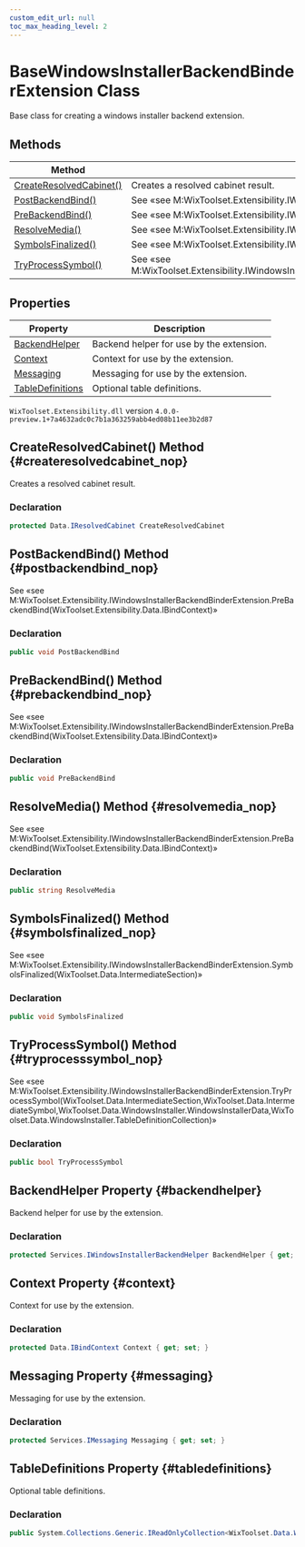 ```yaml
---
custom_edit_url: null
toc_max_heading_level: 2
---
```

# BaseWindowsInstallerBackendBinderExtension Class
Base class for creating a windows installer backend extension.
## Methods
| Method | Description |
| ------ | ----------- |
| [CreateResolvedCabinet()](#createresolvedcabinet_nop) | Creates a resolved cabinet result. |
| [PostBackendBind()](#postbackendbind_nop) | See «see M:WixToolset.Extensibility.IWindowsInstallerBackendBinderExtension.PreBackendBind(WixToolset.Extensibility.Data.IBindContext)»  |
| [PreBackendBind()](#prebackendbind_nop) | See «see M:WixToolset.Extensibility.IWindowsInstallerBackendBinderExtension.PreBackendBind(WixToolset.Extensibility.Data.IBindContext)»  |
| [ResolveMedia()](#resolvemedia_nop) | See «see M:WixToolset.Extensibility.IWindowsInstallerBackendBinderExtension.PreBackendBind(WixToolset.Extensibility.Data.IBindContext)»  |
| [SymbolsFinalized()](#symbolsfinalized_nop) | See «see M:WixToolset.Extensibility.IWindowsInstallerBackendBinderExtension.SymbolsFinalized(WixToolset.Data.IntermediateSection)»  |
| [TryProcessSymbol()](#tryprocesssymbol_nop) | See «see M:WixToolset.Extensibility.IWindowsInstallerBackendBinderExtension.TryProcessSymbol(WixToolset.Data.IntermediateSection,WixToolset.Data.IntermediateSymbol,WixToolset.Data.WindowsInstaller.WindowsInstallerData,WixToolset.Data.WindowsInstaller.TableDefinitionCollection)»  |
## Properties
| Property | Description |
| ------ | ----------- |
| [BackendHelper](#backendhelper) | Backend helper for use by the extension. |
| [Context](#context) | Context for use by the extension. |
| [Messaging](#messaging) | Messaging for use by the extension. |
| [TableDefinitions](#tabledefinitions) | Optional table definitions. |
`WixToolset.Extensibility.dll` version `4.0.0-preview.1+7a4632adc0c7b1a363259abb4ed08b11ee3b2d87`
## CreateResolvedCabinet() Method {#createresolvedcabinet_nop}
Creates a resolved cabinet result.
### Declaration
```cs
protected Data.IResolvedCabinet CreateResolvedCabinet
```
## PostBackendBind() Method {#postbackendbind_nop}
See «see M:WixToolset.Extensibility.IWindowsInstallerBackendBinderExtension.PreBackendBind(WixToolset.Extensibility.Data.IBindContext)» 
### Declaration
```cs
public void PostBackendBind
```
## PreBackendBind() Method {#prebackendbind_nop}
See «see M:WixToolset.Extensibility.IWindowsInstallerBackendBinderExtension.PreBackendBind(WixToolset.Extensibility.Data.IBindContext)» 
### Declaration
```cs
public void PreBackendBind
```
## ResolveMedia() Method {#resolvemedia_nop}
See «see M:WixToolset.Extensibility.IWindowsInstallerBackendBinderExtension.PreBackendBind(WixToolset.Extensibility.Data.IBindContext)» 
### Declaration
```cs
public string ResolveMedia
```
## SymbolsFinalized() Method {#symbolsfinalized_nop}
See «see M:WixToolset.Extensibility.IWindowsInstallerBackendBinderExtension.SymbolsFinalized(WixToolset.Data.IntermediateSection)» 
### Declaration
```cs
public void SymbolsFinalized
```
## TryProcessSymbol() Method {#tryprocesssymbol_nop}
See «see M:WixToolset.Extensibility.IWindowsInstallerBackendBinderExtension.TryProcessSymbol(WixToolset.Data.IntermediateSection,WixToolset.Data.IntermediateSymbol,WixToolset.Data.WindowsInstaller.WindowsInstallerData,WixToolset.Data.WindowsInstaller.TableDefinitionCollection)» 
### Declaration
```cs
public bool TryProcessSymbol
```
## BackendHelper Property {#backendhelper}
Backend helper for use by the extension.
### Declaration
```cs
protected Services.IWindowsInstallerBackendHelper BackendHelper { get; set; } 
```
## Context Property {#context}
Context for use by the extension.
### Declaration
```cs
protected Data.IBindContext Context { get; set; } 
```
## Messaging Property {#messaging}
Messaging for use by the extension.
### Declaration
```cs
protected Services.IMessaging Messaging { get; set; } 
```
## TableDefinitions Property {#tabledefinitions}
Optional table definitions.
### Declaration
```cs
public System.Collections.Generic.IReadOnlyCollection<WixToolset.Data.WindowsInstaller.TableDefinition> TableDefinitions { get; set; } 
```

